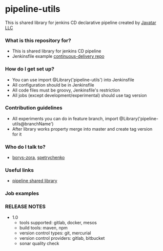 # pipeline-utils #

This is shared library for jenkins CD declarative pipeline created by [Javatar LLC](https://javatar.pro/)

### What is this repository for? ###

* This is shared library for jenkins CD pipeline
* Jenkinsfile example [continuous-delivery repo](https://github.com/JavatarPro/continuous-delivery)

### How do I get set up? ###

* You can use import @Library('pipeline-utils') into Jenkinsfile
* All configuration should be in Jenkinsfile
* All code files must be groovy, Jenkinsfile's restriction
* All jobs (except development/experimental) should use tag version

### Contribution guidelines ###

* All experiments you can do in feature branch, import @Library('pipeline-utils@branchName')
* After library works property merge into master and create tag version for it

### Who do I talk to? ###

* [borys-zora](mailto:borys.zora@javatar.pro), [spetrychenko](mailto:serhii.petrychenko@javatar.pro)

### Useful links ###

* [pipeline shared library](https://jenkins.io/doc/book/pipeline/shared-libraries/)

### Job examples ###


### RELEASE NOTES ###

* 1.0
    - tools supported: gitlab, docker, mesos
    - build tools: maven, npm
    - version control types: git, mercurial
    - version control providers: gitlab, bitbucket
    - sonar quality check

